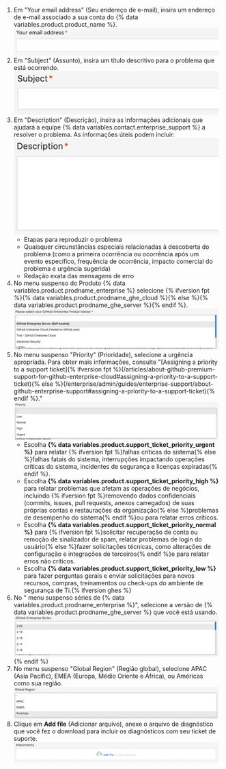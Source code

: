 1. Em "Your email address" (Seu endereço de e-mail), insira um endereço de e-mail associado a sua conta do {% data variables.product.product_name %}. ![Campo para seu endereço de email](/assets/images/enterprise/support/support-ticket-email-address-field.png)
1. Em "Subject" (Assunto), insira um título descritivo para o problema que está ocorrendo. ![Campo Subject (Assunto)](/assets/images/enterprise/support/support-ticket-subject-field.png)
1. Em "Description" (Descrição), insira as informações adicionais que ajudará a equipe {% data variables.contact.enterprise_support %} a resolver o problema. As informações úteis podem incluir: ![Campo Description (Descrição)](/assets/images/enterprise/support/support-ticket-description-field.png)
    - Etapas para reproduzir o problema
    - Quaisquer circunstâncias especiais relacionadas à descoberta do problema (como a primeira ocorrência ou ocorrência após um evento específico, frequência de ocorrência, impacto comercial do problema e urgência sugerida)
    - Redação exata das mensagens de erro
1. No menu suspenso do Produto {% data variables.product.prodname_enterprise %} selecione {% ifversion fpt %}{% data variables.product.prodname_ghe_cloud %}{% else %}{% data variables.product.prodname_ghe_server %}{% endif %}. ![Menu suspenso Priority (Prioridade)](/assets/images/enterprise/support/support-ticket-ghe-product.png)
1. No menu suspenso "Priority" (Prioridade), selecione a urgência apropriada. Para obter mais informações, consulte "[Assigning a priority to a support ticket]{% ifversion fpt %}(/articles/about-github-premium-support-for-github-enterprise-cloud#assigning-a-priority-to-a-support-ticket){% else %}(/enterprise/admin/guides/enterprise-support/about-github-enterprise-support#assigning-a-priority-to-a-support-ticket){% endif %}." ![Menu suspenso Priority (Prioridade)](/assets/images/enterprise/support/support-ticket-priority.png)
    - Escolha **{% data variables.product.support_ticket_priority_urgent %}** para relatar {% ifversion fpt %}falhas críticas do sistema{% else %}falhas fatais do sistema, interrupções impactando operações críticas do sistema, incidentes de segurança e licenças expiradas{% endif %}.
    - Escolha **{% data variables.product.support_ticket_priority_high %}** para relatar problemas que afetam as operações de negócios, incluindo {% ifversion fpt %}removendo dados confidenciais (commits, issues, pull requests, anexos carregados) de suas próprias contas e restaurações da organização{% else %}problemas de desempenho do sistema{% endif %}ou para relatar erros críticos.
    - Escolha **{% data variables.product.support_ticket_priority_normal %}** para {% ifversion fpt %}solicitar recuperação de conta ou remoção de sinalizador de spam, relatar problemas de login do usuário{% else %}fazer solicitações técnicas, como alterações de configuração e integrações de terceiros{% endif %}e para relatar erros não críticos.
    - Escolha **{% data variables.product.support_ticket_priority_low %}** para fazer perguntas gerais e enviar solicitações para novos recursos, compras, treinamentos ou check-ups do ambiente de segurança de Ti.{% ifversion ghes %}
1. No "
menu suspenso séries de {% data variables.product.prodname_enterprise %}", selecione a versão de {% data variables.product.prodname_ghe_server %} que você está usando.
  ![{% data variables.product.prodname_enterprise %} Series drop-down menu](/assets/images/enterprise/support/support-ticket-ghes-series.png)
{% endif %}
1. No menu suspenso "Global Region" (Região global), selecione APAC (Asia Pacific), EMEA (Europa, Médio Oriente e África), ou Américas como sua região. ![Menu suspenso Global Region (Região global)](/assets/images/enterprise/support/support-ticket-global-region.png)
1. Clique em **Add file** (Adicionar arquivo), anexe o arquivo de diagnóstico que você fez o download para incluir os diagnósticos com seu ticket de suporte. ![Botão Add file (Adicionar arquivo)](/assets/images/enterprise/support/support-ticket-add-file.png)
